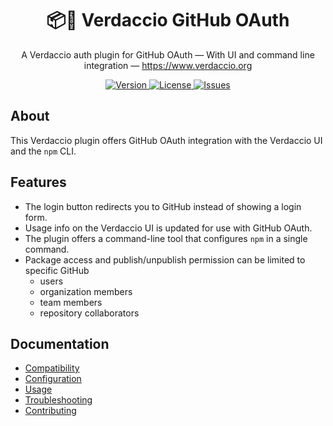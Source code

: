 <h1 align="center">
  📦🔐 Verdaccio GitHub OAuth
</h1>

<p align="center">
  A Verdaccio auth plugin for GitHub OAuth — With UI and command line integration — <a href="https://www.verdaccio.org">https://www.verdaccio.org</a>
</p>

<p align="center">
  <a href="https://www.npmjs.com/package/verdaccio-github-oauth-ui">
    <img alt="Version" src="https://flat.badgen.net/npm/v/verdaccio-github-oauth-ui?icon=npm">
  </a>
  <a href="https://raw.githubusercontent.com/n4bb12/verdaccio-github-oauth-ui/master/LICENSE">
    <img alt="License" src="https://flat.badgen.net/github/license/n4bb12/verdaccio-github-oauth-ui?icon=github">
  </a>
  <a href="https://github.com/n4bb12/verdaccio-github-oauth-ui/issues/new/choose">
    <img alt="Issues" src="https://flat.badgen.net/badge/github/Create Issue/blue?icon=github">
  </a>
</p>

## About

This Verdaccio plugin offers GitHub OAuth integration with the Verdaccio UI and the `npm` CLI.

## Features

- The login button redirects you to GitHub instead of showing a login form.
- Usage info on the Verdaccio UI is updated for use with GitHub OAuth.
- The plugin offers a command-line tool that configures `npm` in a single command.
- Package access and publish/unpublish permission can be limited to specific GitHub
  - users
  - organization members
  - team members
  - repository collaborators

## Documentation

- [Compatibility](compatibility.md)
- [Configuration](configuration.md)
- [Usage](usage.md)
- [Troubleshooting](troubleshooting.md)
- [Contributing](contributing.md)
